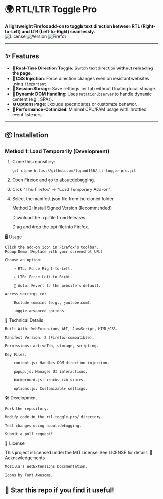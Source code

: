 # 🌍 RTL/LTR Toggle Pro 

**A lightweight Firefox add-on to toggle text direction between RTL (Right-to-Left) and LTR (Left-to-Right) seamlessly.**  
![License](https://img.shields.io/badge/License-MIT-green) ![Version](https://img.shields.io/badge/Version-2.1-blue) ![Firefox](https://img.shields.io/badge/Firefox-100%25%20compatible-orange)

---

## ✨ Features
- **🔁 Real-Time Direction Toggle**: Switch text direction **without reloading the page**.
- **🎨 CSS Injection**: Force direction changes even on resistant websites using `!important`.
- **📂 Session Storage**: Save settings per tab without bloating local storage.
- **👀 Dynamic DOM Handling**: Uses `MutationObserver` to handle dynamic content (e.g., SPAs).
- **⚙️ Options Page**: Exclude specific sites or customize behavior.
- **🚀 Performance-Optimized**: Minimal CPU/RAM usage with throttled event listeners.

---

## 📦 Installation

### Method 1: Load Temporarily (Development)
1. Clone this repository:
   ```bash
   git clone https://github.com/logand166/rtl-toggle-pro.git
2. Open Firefox and go to about:debugging.
3. Click "This Firefox" → "Load Temporary Add-on".
4. Select the manifest.json file from the cloned folder.

   Method 2: Install Signed Version (Recommended)

    Download the .xpi file from Releases.

    Drag and drop the .xpi file into Firefox.

🖥️ Usage

    Click the add-on icon in Firefox’s toolbar.
    Popup Demo (Replace with your screenshot URL)

    Choose an option:

        → RTL: Force Right-to-Left.

        ← LTR: Force Left-to-Right.

        🔄 Auto: Revert to the website’s default.

    Access Settings to:

        Exclude domains (e.g., youtube.com).

        Toggle advanced options.

🔧 Technical Details

    Built With: WebExtensions API, JavaScript, HTML/CSS.

    Manifest Version: 2 (Firefox-compatible).

    Permissions: activeTab, storage, scripting.

    Key Files:

        content.js: Handles DOM direction injection.

        popup.js: Manages UI interactions.

        background.js: Tracks tab states.

        options.js: Customizable settings.

🛠️ Development

    Fork the repository.

    Modify code in the rtl-toggle-pro/ directory.

    Test changes using about:debugging.

    Submit a pull request!

📜 License

This project is licensed under the MIT License.
See LICENSE for details.
🙏 Acknowledgements

    Mozilla’s WebExtensions Documentation.

    Icons by Font Awesome.

🌟 Star this repo if you find it useful!
---



